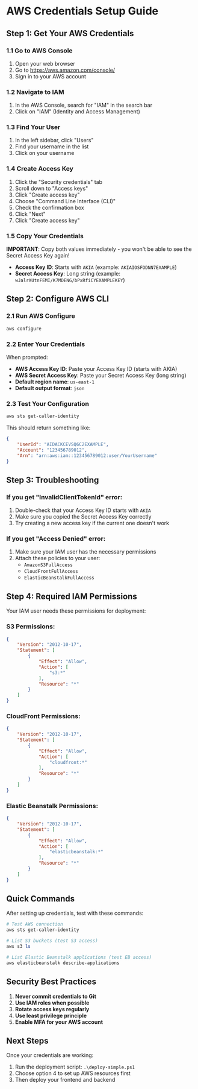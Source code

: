 # AWS Credentials Setup Guide

## Step 1: Get Your AWS Credentials

### 1.1 Go to AWS Console
1. Open your web browser
2. Go to https://aws.amazon.com/console/
3. Sign in to your AWS account

### 1.2 Navigate to IAM
1. In the AWS Console, search for "IAM" in the search bar
2. Click on "IAM" (Identity and Access Management)

### 1.3 Find Your User
1. In the left sidebar, click "Users"
2. Find your username in the list
3. Click on your username

### 1.4 Create Access Key
1. Click the "Security credentials" tab
2. Scroll down to "Access keys"
3. Click "Create access key"
4. Choose "Command Line Interface (CLI)"
5. Check the confirmation box
6. Click "Next"
7. Click "Create access key"

### 1.5 Copy Your Credentials
**IMPORTANT**: Copy both values immediately - you won't be able to see the Secret Access Key again!

- **Access Key ID**: Starts with `AKIA` (example: `AKIAIOSFODNN7EXAMPLE`)
- **Secret Access Key**: Long string (example: `wJalrXUtnFEMI/K7MDENG/bPxRfiCYEXAMPLEKEY`)

## Step 2: Configure AWS CLI

### 2.1 Run AWS Configure
```powershell
aws configure
```

### 2.2 Enter Your Credentials
When prompted:
- **AWS Access Key ID**: Paste your Access Key ID (starts with AKIA)
- **AWS Secret Access Key**: Paste your Secret Access Key (long string)
- **Default region name**: `us-east-1`
- **Default output format**: `json`

### 2.3 Test Your Configuration
```powershell
aws sts get-caller-identity
```

This should return something like:
```json
{
    "UserId": "AIDACKCEVSQ6C2EXAMPLE",
    "Account": "123456789012",
    "Arn": "arn:aws:iam::123456789012:user/YourUsername"
}
```

## Step 3: Troubleshooting

### If you get "InvalidClientTokenId" error:
1. Double-check that your Access Key ID starts with `AKIA`
2. Make sure you copied the Secret Access Key correctly
3. Try creating a new access key if the current one doesn't work

### If you get "Access Denied" error:
1. Make sure your IAM user has the necessary permissions
2. Attach these policies to your user:
   - `AmazonS3FullAccess`
   - `CloudFrontFullAccess`
   - `ElasticBeanstalkFullAccess`

## Step 4: Required IAM Permissions

Your IAM user needs these permissions for deployment:

### S3 Permissions:
```json
{
    "Version": "2012-10-17",
    "Statement": [
        {
            "Effect": "Allow",
            "Action": [
                "s3:*"
            ],
            "Resource": "*"
        }
    ]
}
```

### CloudFront Permissions:
```json
{
    "Version": "2012-10-17",
    "Statement": [
        {
            "Effect": "Allow",
            "Action": [
                "cloudfront:*"
            ],
            "Resource": "*"
        }
    ]
}
```

### Elastic Beanstalk Permissions:
```json
{
    "Version": "2012-10-17",
    "Statement": [
        {
            "Effect": "Allow",
            "Action": [
                "elasticbeanstalk:*"
            ],
            "Resource": "*"
        }
    ]
}
```

## Quick Commands

After setting up credentials, test with these commands:

```powershell
# Test AWS connection
aws sts get-caller-identity

# List S3 buckets (test S3 access)
aws s3 ls

# List Elastic Beanstalk applications (test EB access)
aws elasticbeanstalk describe-applications
```

## Security Best Practices

1. **Never commit credentials to Git**
2. **Use IAM roles when possible**
3. **Rotate access keys regularly**
4. **Use least privilege principle**
5. **Enable MFA for your AWS account**

## Next Steps

Once your credentials are working:
1. Run the deployment script: `.\deploy-simple.ps1`
2. Choose option 4 to set up AWS resources first
3. Then deploy your frontend and backend 